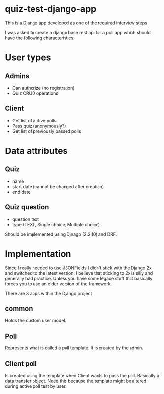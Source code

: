 # quiz-test-django-app
This is a Django app developed as one of the required interview steps

I was asked to create a django base rest api for a poll app which should have the following characteristics:

# User types

## Admins
- Can authorize (no registration)
- Quiz CRUD operations

## Client
- Get list of active polls
- Pass quiz (anonymously?)
- Get list of previously passed polls

# Data attributes

## Quiz
- name
- start date (cannot be changed after creation)
- end date

## Quiz question
- question text
- type (TEXT, Single choice, Multiple choice)

Should be implemented using Djnago (2.2.10) and DRF.

# Implementation

Since I really needed to use JSONFields I didn't stick with the Django 2x and switched to the latest version. I believe that sticking to 2x is silly and generally bad practice.
Unless you have some legace stuff that basically forces you to use an older version of the framework.

There are 3 apps within the Django project

## common
Holds the custom user model.

## Poll
Represents what is called a poll template. It is created by the admin.

## Client poll
Is created using the template when Client wants to pass the poll. 
Basically a data transfer object. 
Need this because the template might be altered during active poll test by user.


